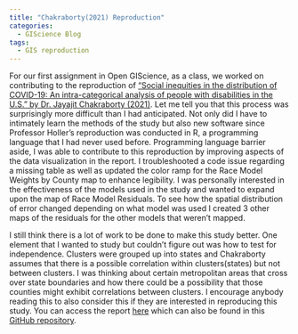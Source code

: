 ```yaml
---
title: "Chakraborty(2021) Reproduction"
categories:
  - GIScience Blog
tags:
  - GIS reproduction
---
```


For our first assignment in Open GIScience, as a class, we worked on contributing to the reproduction of [“Social inequities in the distribution of COVID-19: An intra-categorical analysis of people with disabilities in the U.S.” by Dr. Jayajit Chakraborty (2021)](https://www.sciencedirect.com/science/article/pii/S1936657420301394?via%3Dihub). Let me tell you that this process was surprisingly more difficult than I had anticipated. Not only did I have to intimately learn the methods of the study but also new software since Professor Holler’s reproduction was conducted in R, a programming language that I had never used before. Programming language barrier aside, I was able to contribute to this reproduction by improving aspects of the data visualization in the report. I troubleshooted a code issue regarding a missing table as well as updated the color ramp for the Race Model Weights by County map to enhance legibility. I was personally interested in the effectiveness of the models used in the study and wanted to expand upon the map of Race Model Residuals. To see how the spatial distribution of error changed depending on what model was used I created 3 other maps of the residuals for the other models that weren’t mapped. 

I still think there is a lot of work to be done to make this study better. One element that I wanted to study but couldn’t figure out was how to test for independence. Clusters were grouped up into states and Chakraborty assumes that there is a possible correlation within clusters(states) but not between clusters. I was thinking about certain metropolitan areas that cross over state boundaries and how there could be a possibility that those counties might exhibit correlations between clusters. I encourage anybody reading this to also consider this if they are interested in reproducing this study. You can access the report [here](https://azalecki.github.io/RPr-Chakraborty-2021/) which can also be found in this [GitHub repository](https://github.com/azalecki/RPr-Chakraborty-2021). 


